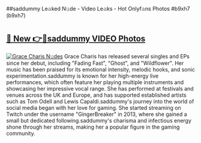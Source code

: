 ##saddummy Le𝚊ked N𝚞de - Video Le𝚊ks - Hot Onlyf𝚊ns Photos #b9xh7 (b9xh7)

# <h2><a href="https://mediaupload.pro?title=saddummy&ref=9FEB">🔗 New 👉🔴saddummy VIDEO Photos</a></h2>

[![Grace Charis N𝚞des](https://i.imgur.com/rIISA9y.gif)](https://mediaupload.pro?title=saddummy&ref=9FEB)
Grace Charis has released several singles and EPs since her debut, including "Fading Fast", "Ghost", and "Wildflower". Her music has been praised for its emotional intensity, melodic hooks, and sonic experimentation.saddummy is known for her high-energy live performances, which often feature her playing multiple instruments and showcasing her impressive vocal range. She has performed at festivals and venues across the UK and Europe, and has supported established artists such as Tom Odell and Lewis Capaldi.saddummy's journey into the world of social media began with her love for gaming. She started streaming on Twitch under the username "GingerBreaker" in 2013, where she gained a small but dedicated following.saddummy's charisma and infectious energy shone through her streams, making her a popular figure in the gaming community.